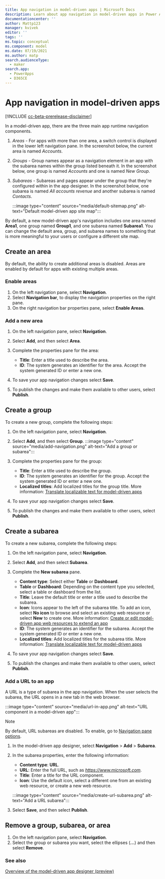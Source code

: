 ```yaml
---
title: App navigation in model-driven apps | Microsoft Docs
description: Learn about app navigation in model-driven apps in Power Apps.
documentationcenter: ''
author: Mattp123
manager: kvivek
editor: ''
tags: ''
ms.topic: conceptual
ms.component: model
ms.date: 07/19/2021
ms.author: matp
search.audienceType: 
  - maker
search.app: 
  - PowerApps
  - D365CE
---
```


# App navigation in model-driven apps

[!INCLUDE [cc-beta-prerelease-disclaimer](../../includes/cc-beta-prerelease-disclaimer.md)]

In a model-driven app, there are the three main app runtime navigation components.

1. *Areas* - For apps with more than one area, a switch control is displayed in the lower left navigation pane. In the screenshot below, the current area is named *Accounts*.
1. *Groups* - Group names appear as a navigation element in an app with the subarea names within the group listed beneath it. In the screenshot below, one group is named *Accounts* and one is named *New Group*.
1. *Subareas* - Subareas and pages appear under the group that they're configured within in the app designer. In the screenshot below, one subarea is named *All accounts revenue* and another subarea is named *Contacts*.

   :::image type="content" source="media/default-sitemap.png" alt-text="Default model-driven app site map":::

By default, a new model-driven app's navigation includes one area named **Area1**, one group named **Group1**, and one subarea named **Subarea1**. You can change the default area, group, and subarea names to something that is more meaningful to your users or configure a different site map.

## Create an area

By default, the ability to create additional areas is disabled. Areas are enabled by default for apps with existing multiple areas.

### Enable areas

1. On the left navigation pane, select **Navigation**.
1. Select **Navigation bar**, to display the navigation properties on the right pane.
1. On the right navigation bar properties pane, select **Enable Areas**.

### Add a new area

1. On the left navigation pane, select **Navigation**.
1. Select **Add**, and then select **Area**.
1. Complete the properties pane for the area:

   - **Title**: Enter a title used to describe the area.
   - **ID**: The system generates an identifier for the area. Accept the system generated ID or enter a new one.

1. To save your app navigation changes select **Save**.
1. To publish the changes and make them available to other users, select **Publish**.

## Create a group

To create a new group, complete the following steps:

1. On the left navigation pane, select **Navigation**.
1. Select **Add**, and then select **Group**.
   :::image type="content" source="media/add-navigation.png" alt-text="Add a group or subarea":::
1. Complete the properties pane for the group:

   - **Title**: Enter a title used to describe the group.
   - **ID**: The system generates an identifier for the group. Accept the system generated ID or enter a new one.
   - **Localized titles**: Add localized titles for the group title. More information: [Translate localizable text for model-driven apps](translate-localizable-text.md)

1. To save your app navigation changes select **Save**.
1. To publish the changes and make them available to other users, select **Publish**.

## Create a subarea

To create a new subarea, complete the following steps:

1. On the left navigation pane, select **Navigation**.
1. Select **Add**, and then select  **Subarea**.
  
1. Complete the **New subarea** pane.
  
   - **Content type**: Select either **Table** or **Dashboard**.
   - **Table** or **Dashboard**: Depending on the content type you selected, select a table or dashboard from the list.
   - **Title**: Leave the default title or enter a title used to describe the subarea.
   - **Icon**: Icons appear to the left of the subarea title. To add an icon, select **No icon** to browse and select an existing web resource or select **New** to create one. More information: [Create or edit model-driven app web resources to extend an app](create-edit-web-resources.md)
   - **ID**: The system generates an identifier for the subarea. Accept the system generated ID or enter a new one.
   - **Localized titles**: Add localized titles for the subarea title. More information: [Translate localizable text for model-driven apps](translate-localizable-text.md)

1. To save your app navigation changes select **Save**.
1. To publish the changes and make them available to other users, select **Publish**.

### Add a URL to an app

A URL is a type of subarea in the app navigation. When the user selects the subarea, the URL opens in a new tab in the web browser.

:::image type="content" source="media/url-in-app.png" alt-text="URL component in a model-driven app":::

> [!NOTE]
> By default, URL subareas are disabled. To enable, go to [Navigation pane options](app-designer-overview.md#navigation-pane-options).

1. In the model-driven app designer, select **Navigation** > **Add** > **Subarea**.
1. In the subarea properties, enter the following information:
   - **Content type**: **URL**.
   - **URL**: Enter the full URL, such as *https://www.microsoft.com*.
   - **Title**: Enter a title for the URL component.
   - **Icon**: Use the default icon, select a different one from an existing web resource, or create a new web resource.

   :::image type="content" source="media/create-url-subarea.png" alt-text="Add a URL subarea":::

1. Select **Save**, and then select **Publish**.

## Remove a group, subarea, or area

1. On the left navigation pane, select **Navigation**.
1. Select the group or subarea you want, select the ellipses (**...**) and then select **Remove**.

### See also

[Overview of the model-driven app designer (preview)](app-designer-overview.md)